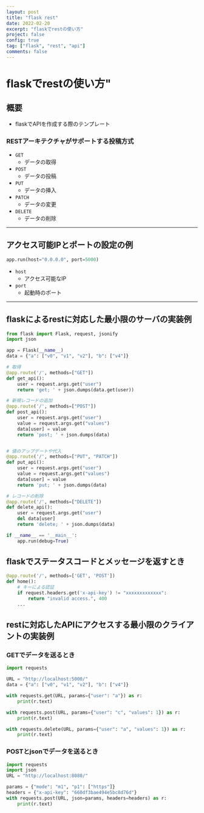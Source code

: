 ```yaml
---
layout: post
title: "flask rest"
date: 2022-02-20
excerpt: "flaskでrestの使い方"
project: false
config: true
tag: ["flask", "rest", "api"]
comments: false
---
```


# flaskでrestの使い方"

## 概要
 - flaskでAPIを作成する際のテンプレート

### RESTアーキテクチャがサポートする投稿方式
 - `GET`
   - データの取得
 - `POST`
   - データの投稿
 - `PUT`
   - データの挿入
 - `PATCH`
   - データの変更
 - `DELETE`
   - データの削除 

---

## アクセス可能IPとポートの設定の例

```python
app.run(host="0.0.0.0", port=5000)
```
 - `host`
   - アクセス可能なIP
 - `port`
   - 起動時のポート 

---

## flaskによるrestに対応した最小限のサーバの実装例

```python
from flask import Flask, request, jsonify
import json

app = Flask(__name__)
data = {"a": ["v0", "v1", "v2"], "b": ["v4"]}

# 取得
@app.route('/', methods=["GET"])
def get_api():
    user = request.args.get("user")
    return 'get; ' + json.dumps(data.get(user))

# 新規レコードの追加
@app.route('/', methods=["POST"])
def post_api():
    user = request.args.get("user")
    value = request.args.get("values")
    data[user] = value
    return 'post; ' + json.dumps(data)


# 値のアップデートや代入
@app.route('/', methods=["PUT", "PATCH"])
def put_api():
    user = request.args.get("user")
    value = request.args.get("values")
    data[user] = value
    return 'put; ' + json.dumps(data)

# レコードの削除
@app.route('/', methods=["DELETE"])
def delete_api():
    user = request.args.get("user")
    del data[user]
    return 'delete; ' + json.dumps(data)

if __name__ == '__main__':
    app.run(debug=True)
```

## flaskでステータスコードとメッセージを返すとき

```python
@app.route('/', methods=['GET', 'POST'])
def home():
    # キーによる認証
    if request.headers.get('x-api-key') != "xxxxxxxxxxxxx":
        return "invalid access.", 400
    ...
```

## restに対応したAPIにアクセスする最小限のクライアントの実装例


### GETでデータを送るとき

```python
import requests

URL = "http://localhost:5000/"
data = {"a": ["v0", "v1", "v2"], "b": ["v4"]}

with requests.get(URL, params={"user": "a"}) as r:
    print(r.text)

with requests.post(URL, params={"user": "c", "values": 1}) as r:
    print(r.text)

with requests.delete(URL, params={"user": "a", "values": 1}) as r:
    print(r.text)
```

### POSTとjsonでデータを送るとき

```python
import requests
import json
URL = "http://localhost:8080/"

params = {"mode": "m1", "p1": ["https"]}
headers = {"x-api-key": "660df3bae494e5bc8d76d"}
with requests.post(URL, json=params, headers=headers) as r:
    print(r.text)
```

